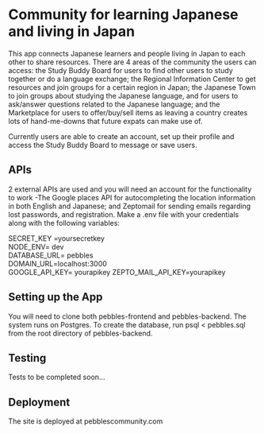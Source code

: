 # Community for learning Japanese and living in Japan
This app connects Japanese learners and people living in Japan to each other to share resources. There are 4 areas of the community the users can access: the Study Buddy Board for users to find other users to study together or do a language exchange; the Regional Information Center to get resources and join groups for a certain region in Japan; the Japanese Town to join groups about studying the Japanese language, and for users to ask/answer questions related to the Japanese language; and the Marketplace for users to offer/buy/sell items as leaving a country creates lots of hand-me-downs that future expats can make use of.  
  
Currently users are able to create an account, set up their profile and access the Study Buddy Board to message or save users.


## APIs

2 external APIs are used and you will need an account for the functionality to work -The Google places API for autocompleting the location information in both English and Japanese; and Zeptomail for sending emails regarding lost passwords, and registration. Make a .env file with your credentials along with the following variables:  

SECRET_KEY =yoursecretkey  
NODE_ENV= dev  
DATABASE_URL= pebbles  
DOMAIN_URL=localhost:3000  
GOOGLE_API_KEY= yourapikey
ZEPTO_MAIL_API_KEY=yourapikey

## Setting up the App

You will need to clone both pebbles-frontend and pebbles-backend. The system runs on Postgres. To create the database, run psql < pebbles.sql from the root directory of pebbles-backend. 


## Testing

Tests to be completed soon...

## Deployment

The site is deployed at pebblescommunity.com
